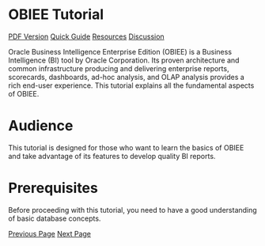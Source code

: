 # OBIEE Tutorial
[PDF Version](../obiee/obiee_pdf_version.md)
[Quick Guide](../obiee/obiee_quick_guide.md)
[Resources](../obiee/obiee_useful_resources.md)
[Discussion](../obiee/obiee_discussion.md)

Oracle Business Intelligence Enterprise Edition (OBIEE) is a Business Intelligence (BI) tool by Oracle Corporation. Its proven architecture and common infrastructure producing and delivering enterprise reports, scorecards, dashboards, ad-hoc analysis, and OLAP analysis provides a rich end-user experience. This tutorial explains all the fundamental aspects of OBIEE.

# Audience
This tutorial is designed for those who want to learn the basics of OBIEE and take advantage of its features to develop quality BI reports.

# Prerequisites
Before proceeding with this tutorial, you need to have a good understanding of basic database concepts.


[Previous Page](../obiee/index.md) [Next Page](../obiee/obiee_data_warehouse.md) 
